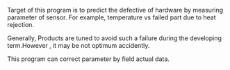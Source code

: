Target of this program is to predict the defective of hardware by measuring parameter of sensor. For example, temperature vs failed part due to heat rejection. 

Generally, Products are tuned to avoid such a failure during the developing term.However , it may be not optimum accidently. 

This program can correct parameter by field actual data.
